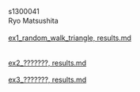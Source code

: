 s1300041<br>
Ryo Matsushita　<br><br>
[ex1_random_walk_triangle, results.md](https://github.com/ryouy/CG_exercises/blob/main/ex1_random_walk_triangle/results.md)<br>
<br><br>
[ex2_???????, results.md](https://github.com/ryouy/CG_exercises/blob/main/ex2_3D_Viewing/result.md)<br><br>
[ex3_???????, results.md](https://github.com/ryouy/CG_exercises/blob/main/ex3_/result.md)<br><br>

